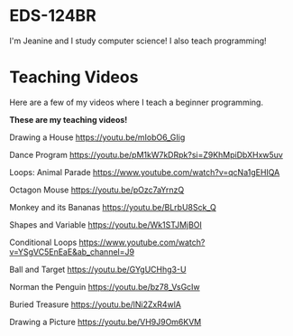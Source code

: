# EDS-124BR
I'm Jeanine and I study computer science! I also teach programming!
# Teaching Videos
Here are a few of my videos where I teach a beginner programming.

**These are my teaching videos!**

Drawing a House
https://youtu.be/mIobO6_GIig

Dance Program
https://youtu.be/pM1kW7kDRpk?si=Z9KhMpiDbXHxw5uv

Loops: Animal Parade
https://www.youtube.com/watch?v=qcNa1gEHIQA

Octagon Mouse
https://youtu.be/pOzc7aYrnzQ

Monkey and its Bananas
https://youtu.be/BLrbU8Sck_Q

Shapes and Variable
https://youtu.be/Wk1STJMjBOI

Conditional Loops
https://www.youtube.com/watch?v=YSgVC5EnEaE&ab_channel=J9

Ball and Target
https://youtu.be/GYgUCHhg3-U

Norman the Penguin
https://youtu.be/bz78_VsGcIw

Buried Treasure
https://youtu.be/lNi2ZxR4wlA

Drawing a Picture
https://youtu.be/VH9J9Om6KVM
